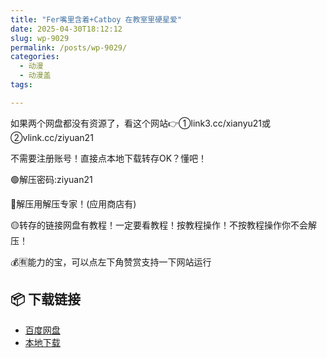```yaml
---
title: "Fer嘴里含着+Catboy 在教室里硬星爱"
date: 2025-04-30T18:12:12
slug: wp-9029
permalink: /posts/wp-9029/
categories:
  - 动漫
  - 动漫盖
tags:

---
```


如果两个网盘都没有资源了，看这个网站👉①link3.cc/xianyu21或②vlink.cc/ziyuan21

不需要注册账号！直接点本地下载转存OK？懂吧！

🟢解压密码:ziyuan21

🔵解压用解压专家！(应用商店有)

🟡转存的链接网盘有教程！一定要看教程！按教程操作！不按教程操作你不会解压！

💰🈶能力的宝，可以点左下角赞赏支持一下网站运行

## 📦 下载链接
- [百度网盘](https://blziyuan21.com/pay-download/9029?key=79cb9c6015&down_id=0)
- [本地下载](https://blziyuan21.com/pay-download/9029?key=79cb9c6015&down_id=1)

